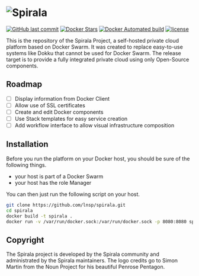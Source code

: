 # ![Spirala](https://user-images.githubusercontent.com/3391295/33789830-b4e396c6-dc7b-11e7-97db-e47d4e22aca6.png)
[![GitHub last commit](https://img.shields.io/github/last-commit/lnsp/spirala.svg?style=flat-square)](https://github.com/lnsp/spirala)
[![Docker Stars](https://img.shields.io/docker/stars/lnsp/spirala.svg?style=flat-square)](https://hub.docker.com/r/lnsp/spirala/)
[![Docker Automated build](https://img.shields.io/docker/automated/lnsp/spirala.svg?style=flat-square)](https://hub.docker.com/r/lnsp/spirala/)
[![license](https://img.shields.io/github/license/lnsp/spirala.svg?style=flat-square)](https://github.com/lnsp/spirala)

This is the repository of the Spirala Project, a self-hosted private cloud platform based on Docker Swarm.
It was created to replace easy-to-use systems like Dokku that cannot be used for Docker Swarm. The release target is to provide
a fully integrated private cloud using only Open-Source components.

## Roadmap
- [ ] Display information from Docker Client
- [ ] Allow use of SSL certificates
- [ ] Create and edit Docker components
- [ ] Use Stack templates for easy service creation
- [ ] Add workflow interface to allow visual infrastructure composition

## Installation
Before you run the platform on your Docker host, you should be sure of the following things.
- your host is part of a Docker Swarm
- your host has the role Manager

You can then just run the following script on your host.
```bash
git clone https://github.com/lnsp/spirala.git
cd spirala
docker build -t spirala .
docker run -v /var/run/docker.sock:/var/run/docker.sock -p 8080:8080 spirala
```

## Copyright
The Spirala project is developed by the Spirala community and administrated by the Spirala maintainers.
The logo credits go to Simon Martin from the Noun Project for his beautiful Penrose Pentagon.